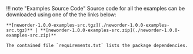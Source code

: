 !!! note "Examples Source Code"
    Source code for all the examples can be downloaded using one of the the links below:

    **[neworder-1.0.0-examples-src.tgz](./neworder-1.0.0-examples-src.tgz)** | **[neworder-1.0.0-examples-src.zip](./neworder-1.0.0-examples-src.zip)**

    The contained file `requirements.txt` lists the package dependencies.
